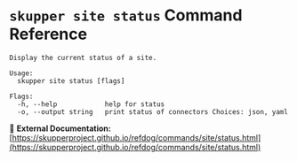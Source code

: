 # `skupper site status` Command Reference

```
Display the current status of a site.

Usage:
  skupper site status [flags]

Flags:
  -h, --help            help for status
  -o, --output string   print status of connectors Choices: json, yaml
```

🔗 **External Documentation:** [https://skupperproject.github.io/refdog/commands/site/status.html](https://skupperproject.github.io/refdog/commands/site/status.html)

